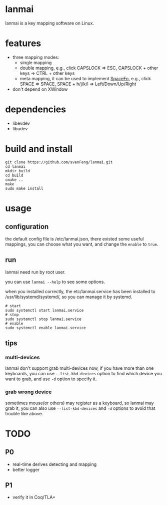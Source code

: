 # lanmai
lanmai is a key mapping software on Linux.

# features
+ three mapping modes:
    + single mapping
    + double mapping, e.g., click CAPSLOCK => ESC, CAPSLOCK + other keys => CTRL + other keys
    + meta mapping, it can be used to implement [SpaceFn](https://geekhack.org/index.php?topic=51069.0), e.g., click SPACE => SPACE, SPACE + h/j/k/l => Left/Down/Up/Right
+ don't depend on XWindow

# dependencies
+ libevdev
+ libudev

# build and install
```
git clone https://github.com/svenFeng/lanmai.git
cd lanmai
mkdir build
cd build
cmake ..
make
sudo make install
```

# usage
## configuration
the default config file is /etc/lanmai.json, there existed some useful mappings, you can choose what you want, and change the `enable` to `true`.

## run
lanmai need run by root user.

you can use `lanmai --help` to see some options.

when you installed correctly, the etc/lanmai.service has been installed to /usr/lib/systemd/systemd/, so you can manage it by systemd.
```
# start
sudo systemctl start lanmai.service
# stop
sudo systemctl stop lanmai.service
# enable
sudo systemctl enable lanmai.service
```

## tips
### multi-devices
lanmai don't support grab multi-devices now, if you have more than one keyboards, you can use `--list-kbd-devices` option to find which device you want to grab, and use `-d` option to specify it.

### grab wrong device
sometimes mouse(or others) may register as a keyboard, so lanmai may grab it, you can also use `--list-kbd-devices` and `-d` options to avoid that trouble like above.

# TODO
## P0
+ real-time derives detecting and mapping
+ better logger

## P1
+ verify it in Coq/TLA+




